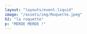 ```yaml
---
layout: "layouts/event.liquid"
image: "/assets/img/Roquette.jpeg"
h2: "la roquette"
p: "MERDE MERDE !"
---
```


